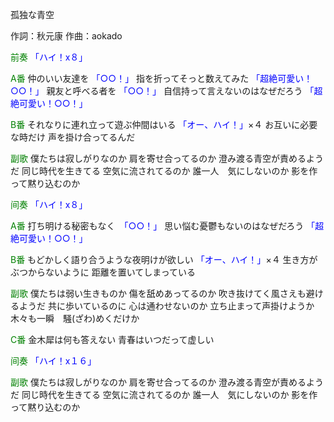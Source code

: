 孤独な青空

作詞：秋元康
作曲：aokado

<font color=green>前奏</font>
<font color=blue>「ハイ！x８」</font> 

<font color=green>A番</font>
仲のいい友達を <font color=blue>「○○！」</font> 
指を折ってそっと数えてみた <font color=blue>「超絶可愛い！○○！」</font> 
親友と呼べる者を <font color=blue>「○○！」</font> 
自信持って言えないのはなぜだろう <font color=blue>「超絶可愛い！○○！」</font> 

<font color=green>B番</font>
それなりに連れ立って遊ぶ仲間はいる <font color=blue>「オー、ハイ！」</font>×４ 
お互いに必要な時だけ
声を掛け合ってるんだ

<font color=green>副歌</font>
僕たちは寂しがりなのか 
肩を寄せ合ってるのか
澄み渡る青空が責めるようだ
同じ時代を生きてる
空気に流されてるのか
誰一人　気にしないのか
影を作って黙り込むのか

<font color=green>间奏</font>
<font color=blue>「ハイ！x８」</font> 

<font color=green>A番</font>
打ち明ける秘密もなく　<font color=blue>「○○！」</font> 
思い悩む憂鬱もないのはなぜだろう <font color=blue>「超絶可愛い！○○！」</font> 

<font color=green>B番</font>
もどかしく語り合うような夜明けが欲しい <font color=blue>「オー、ハイ！」</font>×４ 
生き方がぶつからないように
距離を置いてしまっている

<font color=green>副歌</font>
僕たちは弱い生きものか
傷を舐めあってるのか
吹き抜けてく風さえも避けるようだ
共に歩いているのに
心は通わせないのか
立ち止まって声掛けようか
木々も一瞬　騒(ざわ)めくだけか

<font color=green>C番</font>
金木犀は何も答えない
青春はいつだって虚しい

<font color=green>间奏</font>
<font color=blue>「ハイ！x１６」</font> 

<font color=green>副歌</font>
僕たちは寂しがりなのか
肩を寄せ合ってるのか
澄み渡る青空が責めるようだ
同じ時代を生きてる
空気に流されてるのか
誰一人　気にしないのか
影を作って黙り込むのか
